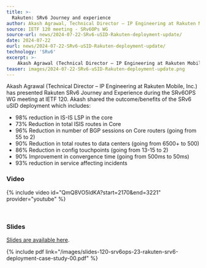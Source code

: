 ```yaml
---
title: >-
  Rakuten: SRv6 Journey and experience
author: Akash Agrawal, Technical Director – IP Engineering at Rakuten Mobile, Inc.
source: IETF 120 meeting - SRv6OPs WG
source-url: news/2024-07-22-SRv6-uSID-Rakuten-deployment-update/
date: 2024-07-22
eurl: news/2024-07-22-SRv6-uSID-Rakuten-deployment-update/
technology: 'SRv6'
excerpt: >-
    Akash Agrawal (Technical Director – IP Engineering at Rakuten Mobile, Inc.) has presented Rakuten SRv6 Journey and Experience during the SRv6OPS WG meeting at IETF 120.
teaser: images/2024-07-22-SRv6-uSID-Rakuten-deployment-update.png
---
```


Akash Agrawal (Technical Director – IP Engineering at Rakuten Mobile, Inc.) has presented Rakuten SRv6 Journey and Experience during the SRv6OPS WG meeting at IETF 120.
Akash shared the outcome/benefits of the SRv6 uSID deployment which includes:
- 98% reduction in IS-IS LSP in the core
- 73% Reduction in total ISIS routes in Core
- 96% Reduction in number of BGP sessions on Core routers (going from 55 to 2)
- 90% Reduction in total routes to data centers (going from 6500+ to 500)
- 86% Reduction in config touchpoints (going from 13-15 to 2)
- 90% Improvement in convergence time (going from 500ms to 50ms)
- 93% reduction in service affecting incidents

### Video

{% include video id="QmQ8VO5ldKA?start=2170&end=3221" provider="youtube" %}

&nbsp;

### Slides

[Slides are available here](https://datatracker.ietf.org/meeting/120/materials/slides-120-srv6ops-23-rakuten-srv6-deployment-case-study).

{% include pdf link="/images/slides-120-srv6ops-23-rakuten-srv6-deployment-case-study-00.pdf" %}
